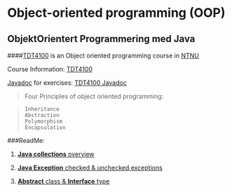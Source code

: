 Object-oriented programming (OOP)
=======

ObjektOrientert Programmering med Java
-------
####[TDT4100][4] is an Object oriented programming course in [NTNU][4]

Course Information: [TDT4100][1]

[Javadoc][2] for exercises: [TDT4100 Javadoc][2]

> Four Principles of object oriented programming:

>     Inheritance
>     Abstraction
>     Polymorphism
>     Encapsulation


###ReadMe:

1. [**Java collections** overview][3]

2. [**Java Exception** checked & unchecked exceptions](e2011/README.md)

3. [**Abstract** class & **Interface** type](e2011/interfaceVSabstract.md)

  [1]: http://junjunguo.com/TDT4100
  [2]: http://junjunguo.com/TDT4100/javadoc
  [3]: https://github.com/junjunguo/TDT4100/blob/master/no/README.md
  [4]: http://www.ntnu.no/studier/emner/TDT4100
